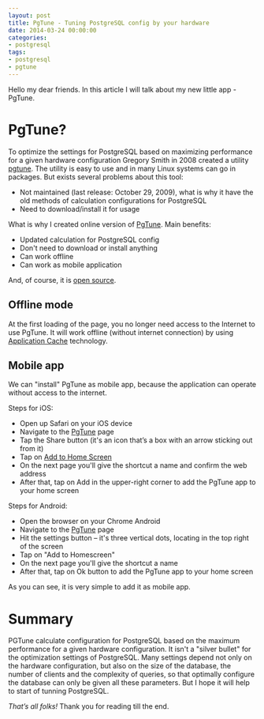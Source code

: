```yaml
---
layout: post
title: PgTune - Tuning PostgreSQL config by your hardware
date: 2014-03-24 00:00:00
categories:
- postgresql
tags:
- postgresql
- pgtune
---
```


Hello my dear friends. In this article I will talk about my new little app - PgTune.

<a href="http://pgtune.leopard.in.ua/" target="_blank"><amp-img src="/assets/images/postgresql/pgtune/pgtune.png" alt="pgtune" title="pgtune" width="200" height="200" class="aligncenter size-full" /></a>

# PgTune?

To optimize the settings for PostgreSQL based on maximizing performance for a given hardware configuration Gregory Smith in 2008 created a utility [pgtune](http://pgfoundry.org/projects/pgtune/). The utility is easy to use and in many Linux systems can go in packages. But exists several problems about this tool:

 * Not maintained (last release: October 29, 2009), what is why it have the old methods of calculation configurations for PostgreSQL
 * Need to download/install it for usage

What is why I created online version of [PgTune](http://pgtune.leopard.in.ua/). Main benefits:

 * Updated calculation for PostgreSQL config
 * Don't need to download or install anything
 * Can work offline
 * Can work as mobile application

And, of course, it is [open source](https://github.com/le0pard/pgtune).

## Offline mode

At the first loading of the page, you no longer need access to the Internet to use PgTune. It will work offline (without internet connection) by using [Application Cache](http://www.html5rocks.com/en/tutorials/appcache/beginner/) technology.

## Mobile app

We can "install" PgTune as mobile app, because the application can operate without access to the internet.

Steps for iOS:

 * Open up Safari on your iOS device
 * Navigate to the [PgTune](http://pgtune.leopard.in.ua/) page
 * Tap the Share button (it's an icon that’s a box with an arrow sticking out from it)
 * Tap on [Add to Home Screen](http://support.apple.com/kb/TI42)
 * On the next page you'll give the shortcut a name and confirm the web address
 * After that, tap on Add in the upper-right corner to add the PgTune app to your home screen

Steps for Android:

 * Open the browser on your Chrome Android
 * Navigate to the [PgTune](http://pgtune.leopard.in.ua/) page
 * Hit the settings button – it's three vertical dots, locating in the top right of the screen
 * Tap on "Add to Homescreen"
 * On the next page you'll give the shortcut a name
 * After that, tap on Ok button to add the PgTune app to your home screen

As you can see, it is very simple to add it as mobile app.

# Summary

PGTune calculate configuration for PostgreSQL based on the maximum performance for a given hardware configuration. It isn't a "silver bullet" for the optimization settings of PostgreSQL. Many settings depend not only on the hardware configuration, but also on the size of the database, the number of clients and the complexity of queries, so that optimally configure the database can only be given all these parameters. But I hope it will help to start of tunning PostgreSQL.

*That’s all folks!* Thank you for reading till the end.